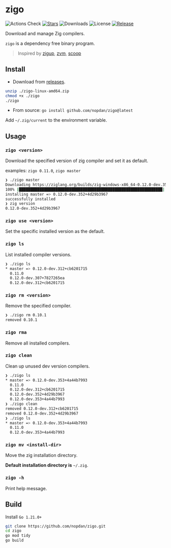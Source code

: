 # zigo

![Actions Check](https://badgen.net/github/checks/nopdan/zigo)
[![Stars](https://badgen.net/github/stars/nopdan/zigo)](https://github.com/nopdan/zigo/stargazers)
![Downloads](https://badgen.net/github/assets-dl/nopdan/zigo)
![License](https://badgen.net/github/license/nopdan/zigo)
[![Release](https://badgen.net/github/release/nopdan/zigo)](https://github.com/nopdan/zigo/releases)

Download and manage Zig compilers.

`zigo` is a dependency free binary program.

> Inspired by [zigup](https://github.com/marler8997/zigup), [zvm](https://github.com/tristanisham/zvm), [scoop](https://github.com/ScoopInstaller/Scoop)

## Install

- Download from [releases](https://github.com/nopdan/zigo/releases/).

```sh
unzip ./zigo-linux-amd64.zip
chmod +x ./zigo
./zigo
```

- From source: `go install github.com/nopdan/zigo@latest`

Add `~/.zig/current` to the environment variable.

## Usage

### `zigo <version>`

Download the specified version of zig compiler and set it as default.

examples: `zigo 0.11.0`, `zigo master`

```sh
❯ ./zigo master
Downloading https://ziglang.org/builds/zig-windows-x86_64-0.12.0-dev.352+4d29b3967.zip...
100% |███████████████████████████████████████████████████████████████| (74/74 MB, 16 MB/s)
installing master => 0.12.0-dev.352+4d29b3967
successfully installed
❯ zig version
0.12.0-dev.352+4d29b3967
```

### `zigo use <version>`

Set the specific installed version as the default.

### `zigo ls`

List installed compiler versions.

```sh
❯ ./zigo ls
* master => 0.12.0-dev.312+cb6201715
  0.11.0
  0.12.0-dev.307+7827265ea
  0.12.0-dev.312+cb6201715
```

### `zigo rm <version>`

Remove the specified compiler.

```sh
❯ ./zigo rm 0.10.1
removed 0.10.1
```
### `zigo rma`

Remove all installed compilers.

### `zigo clean`

Clean up unused dev version compilers.

```sh
❯ ./zigo ls
* master => 0.12.0-dev.353+4a44b7993
  0.11.0
  0.12.0-dev.312+cb6201715
  0.12.0-dev.352+4d29b3967
  0.12.0-dev.353+4a44b7993
❯ ./zigo clean
removed 0.12.0-dev.312+cb6201715
removed 0.12.0-dev.352+4d29b3967
❯ ./zigo ls
* master => 0.12.0-dev.353+4a44b7993
  0.11.0
  0.12.0-dev.353+4a44b7993
```

### `zigo mv <install-dir>`

Move the zig installation directory.

**Default installation directory is** `~/.zig`.

### `zigo -h`

Print help message.

## Build

Install `Go 1.21.0+`

```sh
git clone https://github.com/nopdan/zigo.git
cd zigo
go mod tidy
go build
```
